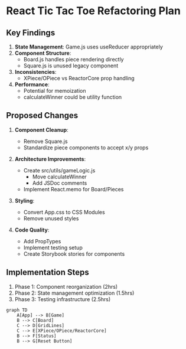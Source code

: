 # React Tic Tac Toe Refactoring Plan

## Key Findings
1. **State Management**: Game.js uses useReducer appropriately
2. **Component Structure**: 
   - Board.js handles piece rendering directly
   - Square.js is unused legacy component
3. **Inconsistencies**:
   - XPiece/OPiece vs ReactorCore prop handling
4. **Performance**:
   - Potential for memoization
   - calculateWinner could be utility function

## Proposed Changes
1. **Component Cleanup**:
   - Remove Square.js
   - Standardize piece components to accept x/y props

2. **Architecture Improvements**:
   - Create src/utils/gameLogic.js
     - Move calculateWinner
     - Add JSDoc comments
   - Implement React.memo for Board/Pieces

3. **Styling**:
   - Convert App.css to CSS Modules
   - Remove unused styles

4. **Code Quality**:
   - Add PropTypes
   - Implement testing setup
   - Create Storybook stories for components

## Implementation Steps
1. Phase 1: Component reorganization (2hrs)
2. Phase 2: State management optimization (1.5hrs)
3. Phase 3: Testing infrastructure (2.5hrs)

```mermaid
graph TD
    A[App] --> B[Game]
    B --> C[Board]
    C --> D[GridLines]
    C --> E[XPiece/OPiece/ReactorCore]
    B --> F[Status]
    B --> G[Reset Button]